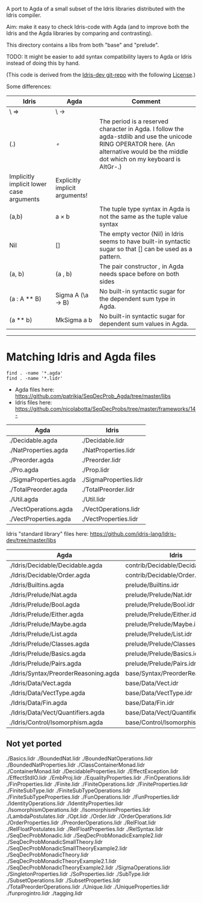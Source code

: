 A port to Agda of a small subset of the Idris libraries distributed
with the Idris compiler.

Aim: make it easy to check Idris-code with Agda (and to improve both
the Idris and the Agda libraries by comparing and contrasting).

This directory contains a libs from both "base" and "prelude".

TODO: It might be easier to add syntax compatibility layers to Agda or
Idris instead of doing this by hand.

(This code is derived from the
[Idris-dev git-repo](https://github.com/idris-lang/Idris-dev) with the
following [License](Idris/LICENSE).)

Some differences:

| Idris | Agda | Comment |
| ----- | ---- | ------- |
| \ =>  | \ -> |         |
| (.)   | _∘_  | The period is a reserved character in Agda. I follow the agda-stdlib and use the unicode RING OPERATOR here. (An alternative would be the middle dot which on my keyboard is AltGr-.) |
| Implicitly implicit lower case arguments | Explicitly implicit arguments! |
| (a,b) | a × b | The tuple type syntax in Agda is not the same as the tuple value syntax |
| Nil   | []   | The empty vector (Nil) in Idris seems to have built-in syntactic sugar so that [] can be used as a pattern. |
| (a, b) | (a , b) | The pair constructor _,_ in Agda needs space before on both sides |
| (a : A ** B) | Sigma A (\a -> B) | No built-in syntactic sugar for the dependent sum type in Agda. |
| (a ** b) | MkSigma a b | No built-in syntactic sugar for dependent sum values in Agda. |

----------------------------------------------------------------

# Matching Idris and Agda files

``` Shell
find . -name '*.agda'
find . -name '*.lidr'
```

* Agda files here: https://github.com/patrikja/SeqDecProb_Agda/tree/master/libs
* Idris files here: https://github.com/nicolabotta/SeqDecProbs/tree/master/frameworks/14-

| Agda                                           | Idris |
| ----------                                     | ----- |
| ./Decidable.agda                               | ./Decidable.lidr |
| ./NatProperties.agda                           | ./NatProperties.lidr |
| ./Preorder.agda                                | ./Preorder.lidr |
| ./Pro.agda                                     | ./Prop.lidr |
| ./SigmaProperties.agda                         | ./SigmaProperties.lidr |
| ./TotalPreorder.agda                           | ./TotalPreorder.lidr |
| ./Util.agda                                    | ./Util.lidr |
| ./VectOperations.agda                          | ./VectOperations.lidr |
| ./VectProperties.agda                          | ./VectProperties.lidr |

Idris "standard library" files here: https://github.com/idris-lang/Idris-dev/tree/master/libs

| Agda                                           | Idris |
| -----                                          | ----- |
| ./Idris/Decidable/Decidable.agda               | contrib/Decidable/Decidable.idr |
| ./Idris/Decidable/Order.agda                   | contrib/Decidable/Order.idr |
| ./Idris/Builtins.agda                          | prelude/Builtins.idr |
| ./Idris/Prelude/Nat.agda                       | prelude/Prelude/Nat.idr                     |
| ./Idris/Prelude/Bool.agda                      | prelude/Prelude/Bool.idr                    |
| ./Idris/Prelude/Either.agda                    | prelude/Prelude/Either.idr                  |
| ./Idris/Prelude/Maybe.agda                     | prelude/Prelude/Maybe.idr                   |
| ./Idris/Prelude/List.agda                      | prelude/Prelude/List.idr                    |
| ./Idris/Prelude/Classes.agda                   | prelude/Prelude/Classes.idr                 |
| ./Idris/Prelude/Basics.agda                    | prelude/Prelude/Basics.idr                  |
| ./Idris/Prelude/Pairs.agda                     | prelude/Prelude/Pairs.idr                   |
| ./Idris/Syntax/PreorderReasoning.agda          | base/Syntax/PreorderReasoning.idr |
| ./Idris/Data/Vect.agda                         | base/Data/Vect.idr |
| ./Idris/Data/VectType.agda                     | base/Data/VectType.idr |
| ./Idris/Data/Fin.agda                          | base/Data/Fin.idr |
| ./Idris/Data/Vect/Quantifiers.agda             | base/Data/Vect/Quantifiers.idr |
| ./Idris/Control/Isomorphism.agda               | base/Control/Isomorphism.idr |


## Not yet ported

./Basics.lidr
./BoundedNat.lidr
./BoundedNatOperations.lidr
./BoundedNatProperties.lidr
./ClassContainerMonad.lidr
./ContainerMonad.lidr
./DecidableProperties.lidr
./EffectException.lidr
./EffectStdIO.lidr
./EmbProj.lidr
./EqualityProperties.lidr
./FinOperations.lidr
./FinProperties.lidr
./Finite.lidr
./FiniteOperations.lidr
./FiniteProperties.lidr
./FiniteSubType.lidr
./FiniteSubTypeOperations.lidr
./FiniteSubTypeProperties.lidr
./FunOperations.lidr
./FunProperties.lidr
./IdentityOperations.lidr
./IdentityProperties.lidr
./IsomorphismOperations.lidr
./IsomorphismProperties.lidr
./LambdaPostulates.lidr
./Opt.lidr
./Order.lidr
./OrderOperations.lidr
./OrderProperties.lidr
./PreorderOperations.lidr
./RelFloat.lidr
./RelFloatPostulates.lidr
./RelFloatProperties.lidr
./RelSyntax.lidr
./SeqDecProbMonadic.lidr
./SeqDecProbMonadicExample2.lidr
./SeqDecProbMonadicSmallTheory.lidr
./SeqDecProbMonadicSmallTheoryExample2.lidr
./SeqDecProbMonadicTheory.lidr
./SeqDecProbMonadicTheoryExample2.1.lidr
./SeqDecProbMonadicTheoryExample2.lidr
./SigmaOperations.lidr
./SingletonProperties.lidr
./SoProperties.lidr
./SubType.lidr
./SubsetOperations.lidr
./SubsetProperties.lidr
./TotalPreorderOperations.lidr
./Unique.lidr
./UniqueProperties.lidr
./funprogintro.lidr
./tagging.lidr
